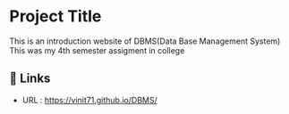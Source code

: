 
# Project Title
This is an introduction website of DBMS(Data Base Management System) <br>
This was my 4th semester assigment in college

## 🔗 Links

- URL : <https://vinit71.github.io/DBMS/>